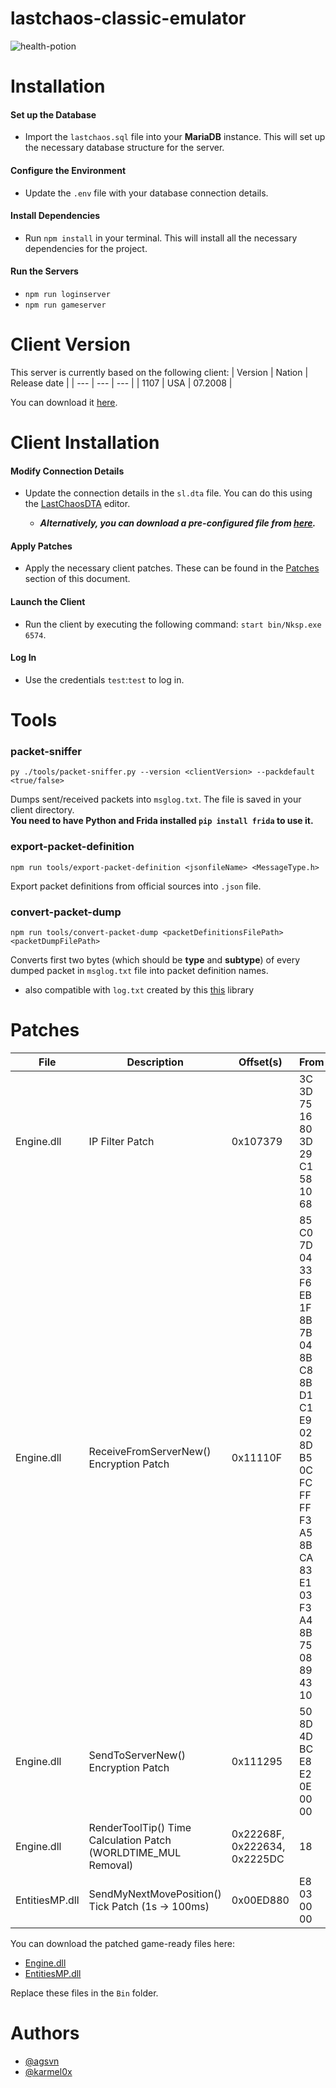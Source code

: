 # lastchaos-classic-emulator

![health-potion](https://github.com/5z3f/lastchaos-classic-emulator/assets/39301116/38fa73b0-ad47-4574-ad67-ca7fa7c9bb92)


# Installation
#### __Set up the Database__
- Import the `lastchaos.sql` file into your **MariaDB** instance. This will set up the necessary database structure for the server.

#### __Configure the Environment__
- Update the `.env` file with your database connection details. 

#### __Install Dependencies__
- Run `npm install` in your terminal. This will install all the necessary dependencies for the project.

#### __Run the Servers__
- `npm run loginserver`
- `npm run gameserver`

# Client Version
This server is currently based on the following client:
| Version | Nation | Release date |
| --- | --- | --- |
| 1107 | USA | 07.2008 |

You can download it [here](https://mega.nz/file/Gy43nbBJ#ZmtL2TLEZbhz7DRGW8VA1Cg5p40r6LdYkWCekZd1bN0).


# Client Installation
#### __Modify Connection Details__
- Update the connection details in the `sl.dta` file. You can do this using the [LastChaosDTA](https://github.com/5z3f/lastchaos-classic-emulator/files/10042812/LastChaosDTA.zip) editor.

    - *__Alternatively, you can download a pre-configured file from [here](https://github.com/5z3f/lastchaos-classic-emulator/files/10030763/sl.zip).__*

#### __Apply Patches__
- Apply the necessary client patches. These can be found in the [Patches](#patches) section of this document.

#### __Launch the Client__
- Run the client by executing the following command: `start bin/Nksp.exe 6574`.

#### __Log In__
- Use the credentials `test`:`test` to log in.

# Tools
### packet-sniffer
`py ./tools/packet-sniffer.py --version <clientVersion> --packdefault <true/false>`

Dumps sent/received packets into `msglog.txt`. The file is saved in your client directory. \
**You need to have Python and Frida installed `pip install frida` to use it.**

### export-packet-definition
`npm run tools/export-packet-definition <jsonfileName> <MessageType.h>`

Export packet definitions from official sources into `.json` file.

### convert-packet-dump
`npm run tools/convert-packet-dump <packetDefinitionsFilePath> <packetDumpFilePath>`

Converts first two bytes (which should be **type** and **subtype**) of every dumped packet in `msglog.txt` file into packet definition names.

- also compatible with `log.txt` created by this [this](https://github.com/5z3f/lastchaos-classic-emulator/files/13848188/packet-dumper.zip) library

# Patches
<div align="center">

| File | Description | Offset(s) | From | To |
| --- | --- | --- | --- | --- |
| Engine.dll | IP Filter Patch | 0x107379 | 3C 3D 75 16 80 3D 29 C1 58 10 68 | E9 EC 03 00 00 90 90 90 90 90 90 |
| Engine.dll | ReceiveFromServerNew() Encryption Patch | 0x11110F | 85 C0 7D 04 33 F6 EB 1F 8B 7B 04 8B C8 8B D1 C1 E9 02 8D B5 0C FC FF FF F3 A5 8B CA 83 E1 03 F3 A4 8B 75 08 89 43 10 | 90 90 90 90 90 90 90 90 90 90 90 90 90 90 90 90 90 90 90 90 90 90 90 90 90 90 90 90 90 90 90 90 90 90 90 90 90 90 90 |
| Engine.dll | SendToServerNew() Encryption Patch | 0x111295 | 50 8D 4D BC E8 E2 0E 00 00 | 90 90 90 90 90 90 90 90 90 |
| Engine.dll | RenderToolTip() Time Calculation Patch (WORLDTIME_MUL Removal) | 0x22268F, 0x222634, 0x2225DC | 18 | 01 |
| EntitiesMP.dll | SendMyNextMovePosition() Tick Patch (1s -> 100ms) | 0x00ED880 | E8 03 00 00 | 64 00 00 00 |

</div>

You can download the patched game-ready files here:

- [Engine.dll](https://github.com/5z3f/lastchaos-classic-emulator/files/13848183/Engine.zip)
- [EntitiesMP.dll](https://github.com/5z3f/lastchaos-classic-emulator/files/13848182/EntitiesMP.zip)

Replace these files in the `Bin` folder.

# Authors
- [@agsvn](https://github.com/5z3f)
- [@karmel0x](https://github.com/karmel0x)